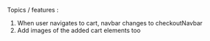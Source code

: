 Topics / features :
1) When user navigates to cart, navbar changes to checkoutNavbar
2) Add images of the added cart elements too

